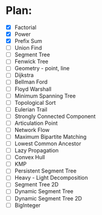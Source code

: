 # Plan:
* [x] Factorial
* [x] Power
* [x] Prefix Sum
* [ ] Union Find
* [ ] Segment Tree
* [ ] Fenwick Tree
* [ ] Geometry - point, line
* [ ] Dijkstra
* [ ] Bellman Ford
* [ ] Floyd Warshall
* [ ] Minimum Spanning Tree
* [ ] Topological Sort
* [ ] Eulerian Trail
* [ ] Strongly Connected Component
* [ ] Articulation Point
* [ ] Network Flow
* [ ] Maximum Bipartite Matching
* [ ] Lowest Common Ancestor
* [ ] Lazy Propagation
* [ ] Convex Hull
* [ ] KMP
* [ ] Persistent Segment Tree
* [ ] Heavy - Light Decomposition
* [ ] Segment Tree 2D
* [ ] Dynamic Segment Tree
* [ ] Dynamic Segment Tree 2D
* [ ] BigInteger
